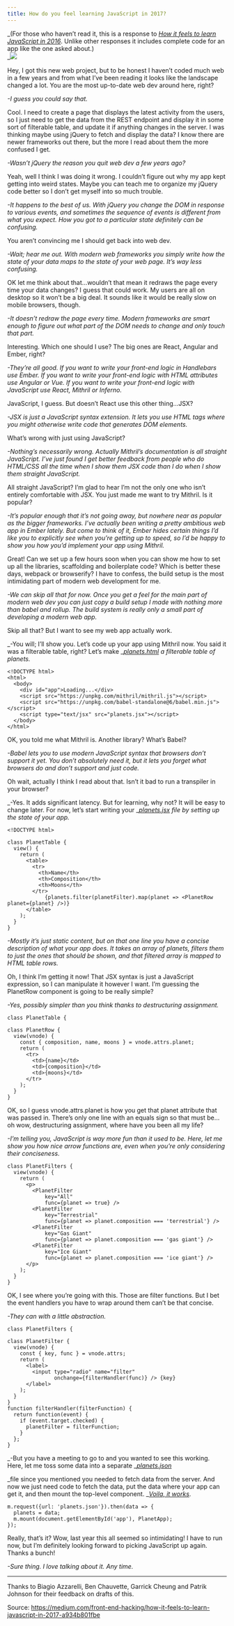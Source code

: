 ```yaml
---
title: How do you feel learning JavaScript in 2017?
---
```


_\(For those who haven’t read it, this is a response to _[_How it feels to learn JavaScript in 2016_](https://hackernoon.com/how-it-feels-to-learn-javascript-in-2016-d3a717dd577f)_. Unlike other responses it includes complete code for an app like the one asked about.\)  
_![](https://www.howtolearn.world/wp-content/uploads/2017/07/Javascript.png)

Hey, I got this new web project, but to be honest I haven’t coded much web in a few years and from what I’ve been reading it looks like the landscape changed a lot. You are the most up-to-date web dev around here, right?

_-I guess you could say that._

Cool. I need to create a page that displays the latest activity from the users, so I just need to get the data from the REST endpoint and display it in some sort of filterable table, and update it if anything changes in the server. I was thinking maybe using jQuery to fetch and display the data? I know there are newer frameworks out there, but the more I read about them the more confused I get.

_-Wasn’t jQuery the reason you quit web dev a few years ago?_

Yeah, well I think I was doing it wrong. I couldn’t figure out why my app kept getting into weird states. Maybe you can teach me to organize my jQuery code better so I don’t get myself into so much trouble.

_-It happens to the best of us. With jQuery you change the DOM in response to various events, and sometimes the sequence of events is different from what you expect. How you got to a particular state definitely can be confusing._

You aren’t convincing me I should get back into web dev.

_-Wait; hear me out. With modern web frameworks you simply write how the state of your data maps to the state of your web page. It’s way less confusing._

OK let me think about that…wouldn’t that mean it redraws the page every time your data changes? I guess that could work. My users are all on desktop so it won’t be a big deal. It sounds like it would be really slow on mobile browsers, though.

_-It doesn’t redraw the page every time. Modern frameworks are smart enough to figure out what part of the DOM needs to change and only touch that part._

Interesting. Which one should I use? The big ones are React, Angular and Ember, right?

_-They’re all good. If you want to write your front-end logic in Handlebars use Ember. If you want to write your front-end logic with HTML attributes use Angular or Vue. If you want to write your front-end logic with JavaScript use React, Mithril or Inferno._

JavaScript, I guess. But doesn’t React use this other thing…JSX?

_-JSX is just a JavaScript syntax extension. It lets you use HTML tags where you might otherwise write code that generates DOM elements._

What’s wrong with just using JavaScript?

_-Nothing’s necessarily wrong. Actually Mithril’s documentation is all straight JavaScript. I’ve just found I get better feedback from people who do HTML/CSS all the time when I show them JSX code than I do when I show them straight JavaScript._

All straight JavaScript? I’m glad to hear I’m not the only one who isn’t entirely comfortable with JSX. You just made me want to try Mithril. Is it popular?

_-It’s popular enough that it’s not going away, but nowhere near as popular as the bigger frameworks. I’ve actually been writing a pretty ambitious web app in Ember lately. But come to think of it, Ember hides certain things I’d like you to explicitly see when you’re getting up to speed, so I’d be happy to show you how you’d implement your app using Mithril._

Great! Can we set up a few hours soon when you can show me how to set up all the libraries, scaffolding and boilerplate code? Which is better these days, webpack or browserify? I have to confess, the build setup is the most intimidating part of modern web development for me.

_-We can skip all that for now. Once you get a feel for the main part of modern web dev you can just copy a build setup I made with nothing more than babel and rollup. The build system is really only a small part of developing a modern web app._

Skip all that? But I want to see my web app actually work.

_-You will; I’ll show you. Let’s code up your app using Mithril now. You said it was a filterable table, right? Let’s make _[_planets.html_](https://github.com/brlewis/brlewis.github.io/blob/master/2017/planets.html) _a filterable table of planets._

```
<!DOCTYPE html>
<html>
  <body>
    <div id="app">Loading...</div>
    <script src="https://unpkg.com/mithril/mithril.js"></script>
    <script src="https://unpkg.com/babel-standalone@6/babel.min.js"></script>
    <script type="text/jsx" src="planets.jsx"></script>
  </body>
</html>
```

OK, you told me what Mithril is. Another library? What’s Babel?

_-Babel lets you to use modern JavaScript syntax that browsers don’t support it yet. You don’t absolutely need it, but it lets you forget what browsers do and don’t support and just code._

Oh wait, actually I think I read about that. Isn’t it bad to run a transpiler in your browser?

_-Yes. It adds significant latency. But for learning, why not? It will be easy to change later. For now, let’s start writing your _[_planets.jsx_](https://github.com/brlewis/brlewis.github.io/blob/master/2017/planets.jsx) _file by setting up the state of your app._

```
<!DOCTYPE html>
```

```
class PlanetTable {
  view() {
    return (
      <table>
        <tr>
          <th>Name</th>
          <th>Composition</th>
          <th>Moons</th>
        </tr>
            {planets.filter(planetFilter).map(planet => <PlanetRow planet={planet} />)}
      </table>
    );
  }
}
```

_-Mostly it’s just static content, but on that one line you have a concise description of what your app does. It takes an array of planets, filters them to just the ones that should be shown, and that filtered array is mapped to HTML table rows._

Oh, I think I’m getting it now! That JSX syntax is just a JavaScript expression, so I can manipulate it however I want. I’m guessing the PlanetRow component is going to be really simple?

_-Yes, possibly simpler than you think thanks to destructuring assignment._

```
class PlanetTable {
```

```
class PlanetRow {
  view(vnode) {
    const { composition, name, moons } = vnode.attrs.planet;
    return (
      <tr>
        <td>{name}</td>
        <td>{composition}</td>
        <td>{moons}</td>
      </tr>
    );
  }
}

```

OK, so I guess vnode.attrs.planet is how you get that planet attribute that was passed in. There’s only one line with an equals sign so that must be…oh wow, destructuring assignment, where have you been all my life?

_-I’m telling you, JavaScript is way more fun than it used to be. Here, let me show you how nice arrow functions are, even when you’re only considering their conciseness._

```
class PlanetFilters {
  view(vnode) {
    return (
      <p>
        <PlanetFilter
            key="All"
            func={planet => true} />
        <PlanetFilter
            key="Terrestrial"
            func={planet => planet.composition === 'terrestrial'} />
        <PlanetFilter
            key="Gas Giant"
            func={planet => planet.composition === 'gas giant'} />
        <PlanetFilter
            key="Ice Giant"
            func={planet => planet.composition === 'ice giant'} />
      </p>
    );
  }
}
```

OK, I see where you’re going with this. Those are filter functions. But I bet the event handlers you have to wrap around them can’t be that concise.

_-They can with a little abstraction._

```
class PlanetFilters {
```

```
class PlanetFilter {
  view(vnode) {
    const { key, func } = vnode.attrs;
    return (
      <label>
        <input type="radio" name="filter" 
               onchange={filterHandler(func)} /> {key}
      </label>
    );
  }
}
function filterHandler(filterFunction) {
  return function(event) {
    if (event.target.checked) {
      planetFilter = filterFunction;
    }
  };
}
```

_-But you have a meeting to go to and you wanted to see this working. Here, let me toss some data into a separate _[_planets.json_](https://github.com/brlewis/brlewis.github.io/blob/master/2017/planets.json)

_file since you mentioned you needed to fetch data from the server. And now we just need code to fetch the data, put the data where your app can get it, and then mount the top-level component. _[_Voila, it works_](https://brlewis.github.io/2017/planets.html). 

```
m.request({url: 'planets.json'}).then(data => {
  planets = data;
  m.mount(document.getElementById('app'), PlanetApp);
});
```

Really, that’s it? Wow, last year this all seemed so intimidating! I have to run now, but I’m definitely looking forward to picking JavaScript up again. Thanks a bunch!

_-Sure thing. I love talking about it. Any time._

---

Thanks to Biagio Azzarelli, Ben Chauvette, Garrick Cheung and Patrik Johnson for their feedback on drafts of this.

Source: https://medium.com/front-end-hacking/how-it-feels-to-learn-javascript-in-2017-a934b801fbe

